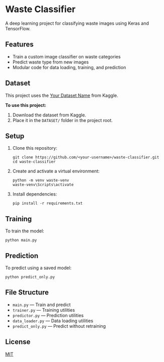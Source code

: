 # Waste Classifier

A deep learning project for classifying waste images using Keras and TensorFlow.

## Features

- Train a custom image classifier on waste categories
- Predict waste type from new images
- Modular code for data loading, training, and prediction

## Dataset

This project uses the [Your Dataset Name](https://www.kaggle.com/your-dataset-link) from Kaggle.

**To use this project:**
1. Download the dataset from Kaggle.
2. Place it in the `DATASET/` folder in the project root.

## Setup

1. Clone this repository:
   ```
   git clone https://github.com/<your-username>/waste-classifier.git
   cd waste-classifier
   ```

2. Create and activate a virtual environment:
   ```
   python -m venv waste-venv
   waste-venv\Scripts\activate
   ```

3. Install dependencies:
   ```
   pip install -r requirements.txt
   ```

## Training

To train the model:
```
python main.py
```

## Prediction

To predict using a saved model:
```
python predict_only.py
```

## File Structure

- `main.py` — Train and predict
- `trainer.py` — Training utilities
- `predictor.py` — Prediction utilities
- `data_loader.py` — Data loading utilities
- `predict_only.py` — Predict without retraining

## License

[MIT](LICENSE)